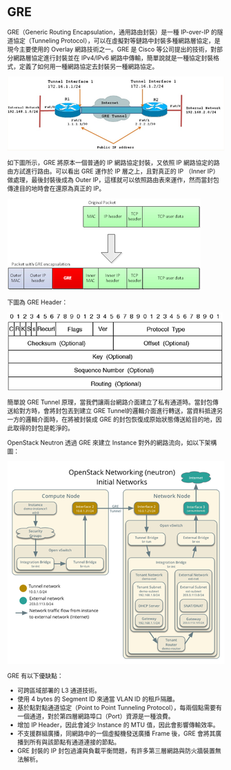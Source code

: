 # GRE
GRE（Generic Routing Encapsulation，通用路由封裝）是一種 IP-over-IP 的隧道協定（Tunneling Protocol），可以在虛擬對等鏈路中封裝多種網路層協定，是現今主要使用的 Overlay 網路技術之一。GRE 是 Cisco 等公司提出的技術，對部分網路層協定進行封裝並在 IPv4/IPv6 網路中傳輸，簡單說就是一種協定封裝格式，定義了如何用一種網路協定去封裝另一種網路協定。

![](images/gre2.jpg)

如下圖所示，GRE 將原本一個普通的 IP 網路協定封裝，又依照 IP 網路協定的路由方試進行路由。可以看出 GRE 運作於 IP 層之上，且對真正的 IP （Inner IP）做處理，最後封裝後成為 Outer IP，這樣就可以依照路由表來運作，然而當封包傳達目的地時會在還原為真正的 IP。

![](images/gre-encapsulation.png)


下圖為 GRE Header：

![](images/gre-header.gif)

簡單說 GRE Tunnel 原理，當我們讓兩台網路介面建立了私有通道時。當封包傳送給對方時，會將封包丟到建立 GRE Tunnel的邏輯介面進行轉送，當資料抵達另一方的邏輯介面時，在將被封裝成 GRE 的封包恢復成原始狀態傳送給目的地，因此取得的封包是乾淨的。


OpenStack Neutron 透過 GRE 來建立 Instance 對外的網路流向，如以下架構圖：

![](images/installguide-neutron-initialnetworks.png)

GRE 有以下優缺點：
* 可跨區域部署的 L3 通道技術。
* 使用 4 bytes 的 Segment ID 來通當 VLAN ID 的租戶隔離。
* 基於點對點通道協定（Point to Point Tunneling Protocol），每兩個點需要有一個通道，對於第四層網路埠口（Port）資源是一種浪費。
* 增加 IP Header，因此會減少 Instance 的 MTU 值，因此會影響傳輸效率。
* 不支援群組廣播，同網路中的一個虛擬機發送廣播 Frame 後，GRE 會將其廣播到所有與該節點有通道連接的節點。
* GRE 封裝的 IP 封包過濾與負載平衡問題，有許多第三層網路與防火牆裝置無法解析。
